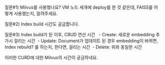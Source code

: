 

질문#1) Milvus를 사용했나요? VM 노드 세개에 deploy를 한 것 같은데, FAISS를 어떻게 사용했는지, 알려주세요.





질문#2) Index build 시간도 궁금합니다. 

질문#3) Index build가 된 이후, CRUD 연산 시간 
 - Create: 새로운 embedding 추가시 걸리는 시간
 - Update: Document가 업데이트 된 경우 embedding이 바뀌면, Index rebuild? 를 하는지, 한다면, 걸리는 시간
 - Delete: 위와 동일한 시간

이러한 CURD에 대한 Milvus의 시간이 궁금하네요.